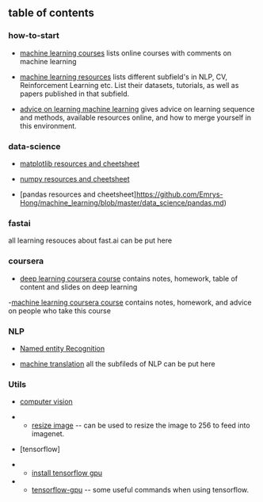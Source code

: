 ## table of contents

### how-to-start
- [machine learning courses](https://github.com/Emrys-Hong/machine_learning/blob/master/how-to-start/course.md) lists online courses with comments on machine learning

- [machine learning resources](https://github.com/Emrys-Hong/machine_learning/blob/master/how-to-start/resources.md) lists different subfield's in NLP, CV, Reinforcement Learning etc. List their datasets, tutorials, as well as papers published in that subfield.

- [advice on learning machine learning](https://github.com/Emrys-Hong/machine_learning/blob/master/how-to-start/advice_on_ml.md) gives advice on learning sequence and methods, available resources online, and how to merge yourself in this environment.

### data-science

- [matplotlib resources and cheetsheet](https://github.com/Emrys-Hong/machine_learning/blob/master/data_science/matplotlib.md)

- [numpy resources and cheetsheet](https://github.com/Emrys-Hong/machine_learning/blob/master/data_science/numpy_glossary.md)

- [pandas resources and cheetsheet]https://github.com/Emrys-Hong/machine_learning/blob/master/data_science/pandas.md)

### fastai
all learning resouces about fast.ai can be put here

### coursera
- [deep learning coursera course](https://github.com/Emrys-Hong/machine_learning/tree/master/coursera/deep_learning_Ng) contains notes, homework, table of content and slides on deep learning

-[machine learning coursera course](https://github.com/Emrys-Hong/machine_learning/tree/master/coursera/machine_learning_Ng) contains notes, homework,  and advice on people who take this course

### NLP
- [Named entity Recognition](https://github.com/Emrys-Hong/machine_learning/blob/master/NLP/Named_entity_recognition.md)

- [machine translation](https://github.com/Emrys-Hong/machine_learning/blob/master/NLP/machine_translation.md)
all the subfileds of NLP can be put here

### Utils

- [computer vision](https://github.com/Emrys-Hong/machine_learning/tree/master/utils/computer_vision)
- - [resize image](https://github.com/Emrys-Hong/machine_learning/blob/master/utils/computer_vision/resize_image.md) -- can be used to resize the image to 256 to feed into imagenet.

- [tensorflow]
- - [install tensorflow gpu](https://github.com/Emrys-Hong/machine_learning/blob/master/utils/computer_vision/resize_image.md)
- - [tensorflow-gpu](https://github.com/Emrys-Hong/machine_learning/blob/master/utils/computer_vision/resize_image.md) -- some useful commands when using tensorflow.